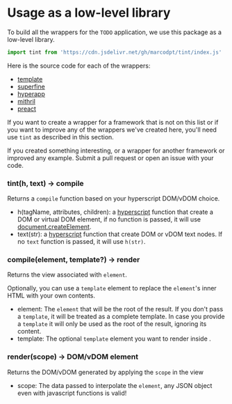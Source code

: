 # Usage as a low-level library
To build all the wrappers for the `TODO` application, we use this package as a
low-level library.

```js
import tint from 'https://cdn.jsdelivr.net/gh/marcodpt/tint/index.js'
```

Here is the source code for each of the wrappers:

 - [template](../template.js)
 - [superfine](../superfine.js)
 - [hyperapp](../hyperapp.js)
 - [mithril](../mithril.js)
 - [preact](../preact.js)

If you want to create a wrapper for a framework that is not on this list or
if you want to improve any of the wrappers we've created here, you'll need
use `tint` as described in this section.

If you created something interesting, or a wrapper for another framework or
improved any example. Submit a pull request or open an issue with your
code.

### tint(h, text) -> compile 

Returns a `compile` function based on your hyperscript DOM/vDOM choice.

 - h(tagName, attributes, children): a
[hyperscript](https://github.com/hyperhype/hyperscript) function that create a
DOM or virtual DOM element, if no function is passed, it will use
[document.createElement](https://developer.mozilla.org/en-US/docs/Web/API/Document/createElement).
 - text(str): a 
[hyperscript](https://github.com/hyperhype/hyperscript) function that create
DOM or vDOM text nodes.
If no `text` function is passed, it will use `h(str)`.

### compile(element, template?) -> render
Returns the view associated with `element`.

Optionally, you can use a `template` element to replace the `element`'s inner
HTML with your own contents.

 - element: The `element` that will be the root of the result. If you don't
pass a `template`, it will be treated as a complete template. In case you
provide a `template` it will only be used as the root of the result,
ignoring its content.
 - template: The optional `template` element you want to render inside .

### render(scope) -> DOM/vDOM element
Returns the DOM/vDOM generated by applying the `scope` in the view 

 - scope: The data passed to interpolate the `element`,
any JSON object even with javascript functions is valid!
